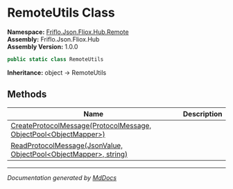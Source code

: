﻿<!--  
  <auto-generated>   
    The contents of this file were generated by a tool.  
    Changes to this file may be list if the file is regenerated  
  </auto-generated>   
-->

# RemoteUtils Class

**Namespace:** [Friflo.Json.Fliox.Hub.Remote](../index.md)  
**Assembly:** Friflo.Json.Fliox.Hub  
**Assembly Version:** 1.0.0

```csharp
public static class RemoteUtils
```

**Inheritance:** object → RemoteUtils

## Methods

| Name                                                                                                   | Description |
| ------------------------------------------------------------------------------------------------------ | ----------- |
| [CreateProtocolMessage(ProtocolMessage, ObjectPool\<ObjectMapper\>)](methods/CreateProtocolMessage.md) |             |
| [ReadProtocolMessage(JsonValue, ObjectPool\<ObjectMapper\>, string)](methods/ReadProtocolMessage.md)   |             |

___

*Documentation generated by [MdDocs](https://github.com/ap0llo/mddocs)*
